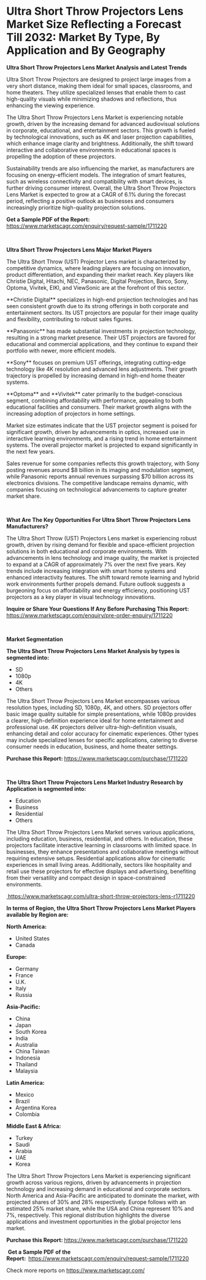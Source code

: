 <p><h1>Ultra Short Throw Projectors Lens Market Size Reflecting a Forecast Till 2032: Market By Type, By Application and By Geography</h1></p><p><strong>Ultra Short Throw Projectors Lens Market Analysis and Latest Trends</strong></p>
<p><p>Ultra Short Throw Projectors are designed to project large images from a very short distance, making them ideal for small spaces, classrooms, and home theaters. They utilize specialized lenses that enable them to cast high-quality visuals while minimizing shadows and reflections, thus enhancing the viewing experience.</p><p>The Ultra Short Throw Projectors Lens Market is experiencing notable growth, driven by the increasing demand for advanced audiovisual solutions in corporate, educational, and entertainment sectors. This growth is fueled by technological innovations, such as 4K and laser projection capabilities, which enhance image clarity and brightness. Additionally, the shift toward interactive and collaborative environments in educational spaces is propelling the adoption of these projectors.</p><p>Sustainability trends are also influencing the market, as manufacturers are focusing on energy-efficient models. The integration of smart features, such as wireless connectivity and compatibility with smart devices, is further driving consumer interest. Overall, the Ultra Short Throw Projectors Lens Market is expected to grow at a CAGR of 6.1% during the forecast period, reflecting a positive outlook as businesses and consumers increasingly prioritize high-quality projection solutions.</p></p>
<p><strong>Get a Sample PDF of the Report:&nbsp;</strong> <a href="https://www.marketscagr.com/enquiry/request-sample/1711220?utm_campaign=2480&utm_medium=2&utm_source=Github&utm_content=ia&utm_term=27032025&utm_id=ultra-short-throw-projectors-lens">https://www.marketscagr.com/enquiry/request-sample/1711220</a></p>
<p>&nbsp;</p>
<p><strong>Ultra Short Throw Projectors Lens Major Market Players</strong></p>
<p><p>The Ultra Short Throw (UST) Projector Lens market is characterized by competitive dynamics, where leading players are focusing on innovation, product differentiation, and expanding their market reach. Key players like Christie Digital, Hitachi, NEC, Panasonic, Digital Projection, Barco, Sony, Optoma, Vivitek, EIKI, and ViewSonic are at the forefront of this sector.</p><p>**Christie Digital** specializes in high-end projection technologies and has seen consistent growth due to its strong offerings in both corporate and entertainment sectors. Its UST projectors are popular for their image quality and flexibility, contributing to robust sales figures.</p><p>**Panasonic** has made substantial investments in projection technology, resulting in a strong market presence. Their UST projectors are favored for educational and commercial applications, and they continue to expand their portfolio with newer, more efficient models.</p><p>**Sony** focuses on premium UST offerings, integrating cutting-edge technology like 4K resolution and advanced lens adjustments. Their growth trajectory is propelled by increasing demand in high-end home theater systems.</p><p>**Optoma** and **Vivitek** cater primarily to the budget-conscious segment, combining affordability with performance, appealing to both educational facilities and consumers. Their market growth aligns with the increasing adoption of projectors in home settings.</p><p>Market size estimates indicate that the UST projector segment is poised for significant growth, driven by advancements in optics, increased use in interactive learning environments, and a rising trend in home entertainment systems. The overall projector market is projected to expand significantly in the next few years.</p><p>Sales revenue for some companies reflects this growth trajectory, with Sony posting revenues around $8 billion in its imaging and modulation segment, while Panasonic reports annual revenues surpassing $70 billion across its electronics divisions. The competitive landscape remains dynamic, with companies focusing on technological advancements to capture greater market share.</p></p>
<p>&nbsp;</p>
<p><strong>What Are The Key Opportunities For Ultra Short Throw Projectors Lens Manufacturers?</strong></p>
<p><p>The Ultra Short Throw (UST) Projectors Lens market is experiencing robust growth, driven by rising demand for flexible and space-efficient projection solutions in both educational and corporate environments. With advancements in lens technology and image quality, the market is projected to expand at a CAGR of approximately 7% over the next five years. Key trends include increasing integration with smart home systems and enhanced interactivity features. The shift toward remote learning and hybrid work environments further propels demand. Future outlook suggests a burgeoning focus on affordability and energy efficiency, positioning UST projectors as a key player in visual technology innovations.</p></p>
<p><strong>Inquire or Share Your Questions If Any Before Purchasing This Report:</strong> <a href="https://www.marketscagr.com/enquiry/pre-order-enquiry/1711220?utm_campaign=2480&utm_medium=2&utm_source=Github&utm_content=ia&utm_term=27032025&utm_id=ultra-short-throw-projectors-lens">https://www.marketscagr.com/enquiry/pre-order-enquiry/1711220</a></p>
<p>&nbsp;</p>
<p><strong>Market Segmentation</strong></p>
<p><strong>The Ultra Short Throw Projectors Lens Market Analysis by types is segmented into:</strong></p>
<p><ul><li>SD</li><li>1080p</li><li>4K</li><li>Others</li></ul></p>
<p><p>The Ultra Short Throw Projectors Lens Market encompasses various resolution types, including SD, 1080p, 4K, and others. SD projectors offer basic image quality suitable for simple presentations, while 1080p provides a clearer, high-definition experience ideal for home entertainment and professional use. 4K projectors deliver ultra-high-definition visuals, enhancing detail and color accuracy for cinematic experiences. Other types may include specialized lenses for specific applications, catering to diverse consumer needs in education, business, and home theater settings.</p></p>
<p><strong>Purchase this Report:&nbsp;</strong><a href="https://www.marketscagr.com/purchase/1711220?utm_campaign=2480&utm_medium=2&utm_source=Github&utm_content=ia&utm_term=27032025&utm_id=ultra-short-throw-projectors-lens">https://www.marketscagr.com/purchase/1711220</a></p>
<p>&nbsp;</p>
<p><strong>The Ultra Short Throw Projectors Lens Market Industry Research by Application is segmented into:</strong></p>
<p><ul><li>Education</li><li>Business</li><li>Residential</li><li>Others</li></ul></p>
<p><p>The Ultra Short Throw Projectors Lens Market serves various applications, including education, business, residential, and others. In education, these projectors facilitate interactive learning in classrooms with limited space. In businesses, they enhance presentations and collaborative meetings without requiring extensive setups. Residential applications allow for cinematic experiences in small living areas. Additionally, sectors like hospitality and retail use these projectors for effective displays and advertising, benefiting from their versatility and compact design in space-constrained environments.</p></p>
<p><a href="https://www.marketscagr.com/ultra-short-throw-projectors-lens-r1711220?utm_campaign=2480&utm_medium=2&utm_source=Github&utm_content=ia&utm_term=27032025&utm_id=ultra-short-throw-projectors-lens">&nbsp;https://www.marketscagr.com/ultra-short-throw-projectors-lens-r1711220</a></p>
<p><strong>In terms of Region, the Ultra Short Throw Projectors Lens Market Players available by Region are:</strong></p>
<p>
    <p> <strong> North America: </strong>
        <ul>
            <li>United States</li>
            <li>Canada</li>
        </ul>
        </p> 
    <p> <strong> Europe: </strong>
        <ul>
            <li>Germany</li>
            <li>France</li>
            <li>U.K.</li>
            <li>Italy</li>
            <li>Russia</li>
        </ul>
        </p> 
    <p> <strong> Asia-Pacific: </strong>
        <ul>
            <li>China</li>
            <li>Japan</li>
            <li>South Korea</li>
            <li>India</li>
            <li>Australia</li>
            <li>China Taiwan</li>
            <li>Indonesia</li>
            <li>Thailand</li>
            <li>Malaysia</li>
        </ul>
        </p> 
    <p> <strong> Latin America: </strong>
        <ul>
            <li>Mexico</li>
            <li>Brazil</li>
            <li>Argentina Korea</li>
            <li>Colombia</li>
        </ul>
        </p> 
    <p> <strong> Middle East & Africa: </strong>
        <ul>
            <li>Turkey</li>
            <li>Saudi</li>
            <li>Arabia</li>
            <li>UAE</li>
            <li>Korea</li>
        </ul>
    </p>
    </p>
<p><p>The Ultra Short Throw Projectors Lens Market is experiencing significant growth across various regions, driven by advancements in projection technology and increasing demand in educational and corporate sectors. North America and Asia-Pacific are anticipated to dominate the market, with projected shares of 30% and 28% respectively. Europe follows with an estimated 25% market share, while the USA and China represent 10% and 7%, respectively. This regional distribution highlights the diverse applications and investment opportunities in the global projector lens market.</p></p>
<p><strong>Purchase this Report: </strong><a href="https://www.marketscagr.com/purchase/1711220?utm_campaign=2480&utm_medium=2&utm_source=Github&utm_content=ia&utm_term=27032025&utm_id=ultra-short-throw-projectors-lens">https://www.marketscagr.com/purchase/1711220</a></p>
<p>&nbsp;<strong>Get a Sample PDF of the Report:&nbsp;&nbsp;</strong><a href="https://www.marketscagr.com/enquiry/request-sample/1711220?utm_campaign=2480&utm_medium=2&utm_source=Github&utm_content=ia&utm_term=27032025&utm_id=ultra-short-throw-projectors-lens">https://www.marketscagr.com/enquiry/request-sample/1711220</a></p>
<p><strong></strong></p>
<p>Check more reports on <a href="https://www.marketscagr.com/?utm_campaign=2480&utm_medium=2&utm_source=Github&utm_content=ia&utm_term=27032025&utm_id=ultra-short-throw-projectors-lens">https://www.marketscagr.com/</a></p>